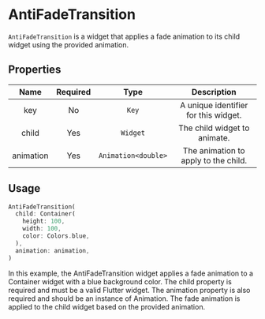# AntiFadeTransition

`AntiFadeTransition` is a widget that applies a fade animation to its child widget using the provided animation.

## Properties

|   Name    | Required |        Type         |             Description              |
| :-------: | :------: | :-----------------: | :----------------------------------: |
|    key    |    No    |        `Key`        | A unique identifier for this widget. |
|   child   |   Yes    |      `Widget`       |     The child widget to animate.     |
| animation |   Yes    | `Animation<double>` | The animation to apply to the child. |

## Usage

```dart
AntiFadeTransition(
  child: Container(
    height: 100,
    width: 100,
    color: Colors.blue,
  ),
  animation: animation,
)
```

In this example, the AntiFadeTransition widget applies a fade animation to a Container widget with a blue background color. The child property is required and must be a valid Flutter widget. The animation property is also required and should be an instance of Animation<double>. The fade animation is applied to the child widget based on the provided animation.
